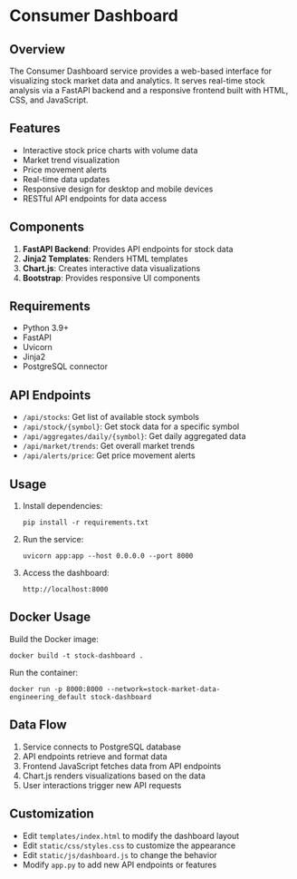 # Consumer Dashboard

## Overview
The Consumer Dashboard service provides a web-based interface for visualizing stock market data and analytics. It serves real-time stock analysis via a FastAPI backend and a responsive frontend built with HTML, CSS, and JavaScript.

## Features
- Interactive stock price charts with volume data
- Market trend visualization
- Price movement alerts
- Real-time data updates
- Responsive design for desktop and mobile devices
- RESTful API endpoints for data access

## Components
1. **FastAPI Backend**: Provides API endpoints for stock data
2. **Jinja2 Templates**: Renders HTML templates
3. **Chart.js**: Creates interactive data visualizations
4. **Bootstrap**: Provides responsive UI components

## Requirements
- Python 3.9+
- FastAPI
- Uvicorn
- Jinja2
- PostgreSQL connector

## API Endpoints
- `/api/stocks`: Get list of available stock symbols
- `/api/stock/{symbol}`: Get stock data for a specific symbol
- `/api/aggregates/daily/{symbol}`: Get daily aggregated data
- `/api/market/trends`: Get overall market trends
- `/api/alerts/price`: Get price movement alerts

## Usage
1. Install dependencies:
   ```
   pip install -r requirements.txt
   ```

2. Run the service:
   ```
   uvicorn app:app --host 0.0.0.0 --port 8000
   ```

3. Access the dashboard:
   ```
   http://localhost:8000
   ```

## Docker Usage
Build the Docker image:
```
docker build -t stock-dashboard .
```

Run the container:
```
docker run -p 8000:8000 --network=stock-market-data-engineering_default stock-dashboard
```

## Data Flow
1. Service connects to PostgreSQL database
2. API endpoints retrieve and format data
3. Frontend JavaScript fetches data from API endpoints
4. Chart.js renders visualizations based on the data
5. User interactions trigger new API requests

## Customization
- Edit `templates/index.html` to modify the dashboard layout
- Edit `static/css/styles.css` to customize the appearance
- Edit `static/js/dashboard.js` to change the behavior
- Modify `app.py` to add new API endpoints or features
